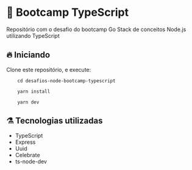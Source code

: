 # 🚀️ Bootcamp TypeScript

Repositório com o desafio do bootcamp Go Stack de conceitos Node.js utilizando TypeScript

## 🔥️ Iniciando

Clone este repositório, e execute:

```shell
	cd desafios-node-bootcamp-typescript

	yarn install

	yarn dev
```

## ⚗️ Tecnologias utilizadas

- TypeScript
- Express
- Uuid
- Celebrate
- ts-node-dev
